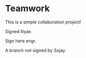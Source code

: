 # Teamwork

This is a simple collaboration project!

Signed Iliyas

Sign here engr.

A branch not signed by Sojay.
